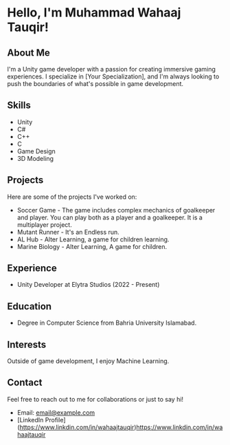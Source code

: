 # Hello, I'm Muhammad Wahaaj Tauqir!

## About Me
I'm a Unity game developer with a passion for creating immersive gaming experiences. I specialize in [Your Specialization], and I'm always looking to push the boundaries of what's possible in game development.

## Skills
- Unity
- C#
- C++
- C
- Game Design
- 3D Modeling

## Projects
Here are some of the projects I've worked on:
- Soccer Game - The game includes complex mechanics of goalkeeper and player. You can play both as a player and a goalkeeper. It is a multiplayer project.
- Mutant Runner - It's an Endless run.
- AL Hub - Alter Learning, a game for children learning.
- Marine Biology - Alter Learning, A game for children.

## Experience
- Unity Developer at Elytra Studios (2022 - Present)

## Education
- Degree in Computer Science from Bahria University Islamabad.

## Interests
Outside of game development, I enjoy Machine Learning.

## Contact
Feel free to reach out to me for collaborations or just to say hi!
- Email: email@example.com
- [LinkedIn Profile] (https://www.linkdin.com/in/wahaajtauqir)https://www.linkdin.com/in/wahaajtauqir
